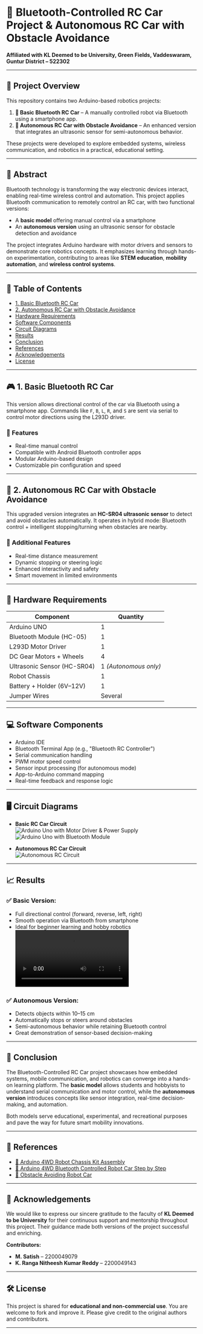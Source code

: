 # 🚗 Bluetooth-Controlled RC Car Project & Autonomous RC Car with Obstacle Avoidance

**Affiliated with KL Deemed to be University, Green Fields, Vaddeswaram, Guntur District – 522302**

---

## 📌 Project Overview

This repository contains two Arduino-based robotics projects:

1. **🔧 Basic Bluetooth RC Car** – A manually controlled robot via Bluetooth using a smartphone app.
2. **🤖 Autonomous RC Car with Obstacle Avoidance** – An enhanced version that integrates an ultrasonic sensor for semi-autonomous behavior.

These projects were developed to explore embedded systems, wireless communication, and robotics in a practical, educational setting.

---

## 📄 Abstract

Bluetooth technology is transforming the way electronic devices interact, enabling real-time wireless control and automation. This project applies Bluetooth communication to remotely control an RC car, with two functional versions:

- A **basic model** offering manual control via a smartphone
- An **autonomous version** using an ultrasonic sensor for obstacle detection and avoidance

The project integrates Arduino hardware with motor drivers and sensors to demonstrate core robotics concepts. It emphasizes learning through hands-on experimentation, contributing to areas like **STEM education**, **mobility automation**, and **wireless control systems**.

---

## 🧾 Table of Contents

- [1. Basic Bluetooth RC Car](#1-basic-bluetooth-rc-car)
- [2. Autonomous RC Car with Obstacle Avoidance](#2-autonomous-rc-car-with-obstacle-avoidance)
- [Hardware Requirements](#hardware-requirements)
- [Software Components](#software-components)
- [Circuit Diagrams](#circuit-diagrams)
- [Results](#results)
- [Conclusion](#conclusion)
- [References](#references)
- [Acknowledgements](#acknowledgements)
- [License](#license)

---

## 🎮 1. Basic Bluetooth RC Car

This version allows directional control of the car via Bluetooth using a smartphone app. Commands like `F`, `B`, `L`, `R`, and `S` are sent via serial to control motor directions using the L293D driver.

### 🔧 Features
- Real-time manual control
- Compatible with Android Bluetooth controller apps
- Modular Arduino-based design
- Customizable pin configuration and speed

---

## 🤖 2. Autonomous RC Car with Obstacle Avoidance

This upgraded version integrates an **HC-SR04 ultrasonic sensor** to detect and avoid obstacles automatically. It operates in hybrid mode: Bluetooth control + intelligent stopping/turning when obstacles are nearby.

### 🧠 Additional Features
- Real-time distance measurement
- Dynamic stopping or steering logic
- Enhanced interactivity and safety
- Smart movement in limited environments

---

## 🧰 Hardware Requirements

| Component                          | Quantity |
|-----------------------------------|----------|
| Arduino UNO                       | 1        |
| Bluetooth Module (HC-05)          | 1        |
| L293D Motor Driver                | 1        |
| DC Gear Motors + Wheels           | 4        |
| Ultrasonic Sensor (HC-SR04)       | 1 *(Autonomous only)* |
| Robot Chassis                     | 1        |
| Battery + Holder (6V–12V)         | 1        |
| Jumper Wires                      | Several  |

---

## 💻 Software Components

- Arduino IDE  
- Bluetooth Terminal App (e.g., "Bluetooth RC Controller")  
- Serial communication handling  
- PWM motor speed control  
- Sensor input processing (for autonomous mode)  
- App-to-Arduino command mapping  
- Real-time feedback and response logic

---

## 🖥️ Circuit Diagrams

- **Basic RC Car Circuit**  
![Arduino Uno with Motor Driver & Power Supply](https://github.com/Krnkreddy/Autonomous-RC-Car/blob/main/Images/RC%20Car/Screenshot%20(77).png)
![Arduino Uno with Bluetooth Module](https://github.com/Krnkreddy/Autonomous-RC-Car/blob/main/Images/RC%20Car/Screenshot%20(76).png)

- **Autonomous RC Car Circuit**  
  ![Autonomous RC Circuit](https://github.com/Krnkreddy/Autonomous-RC-Car/blob/main/Images/Obstacle%20Avoiding%20Robot%20Car/20230801_131330.jpg)

---

## 📈 Results

### ✅ Basic Version:
- Full directional control (forward, reverse, left, right)
- Smooth operation via Bluetooth from smartphone
- Ideal for beginner learning and hobby robotics
![RC Car Working](https://github.com/Krnkreddy/Autonomous-RC-Car/blob/main/Result/rc%20car.mp4)

### ✅ Autonomous Version:
- Detects objects within 10–15 cm
- Automatically stops or steers around obstacles
- Semi-autonomous behavior while retaining Bluetooth control
- Great demonstration of sensor-based decision-making

---

## 📘 Conclusion

The Bluetooth-Controlled RC Car project showcases how embedded systems, mobile communication, and robotics can converge into a hands-on learning platform. The **basic model** allows students and hobbyists to understand serial communication and motor control, while the **autonomous version** introduces concepts like sensor integration, real-time decision-making, and automation.

Both models serve educational, experimental, and recreational purposes and pave the way for future smart mobility innovations.

---

## 🎥 References

- [🔧 Arduino 4WD Robot Chassis Kit Assembly](https://youtu.be/fuEPApoblwo?si=Vs-afMRCmn8TI9B8)  
- [📱 Arduino 4WD Bluetooth Controlled Robot Car Step by Step](https://youtu.be/J4gonNap9EM?si=lVMiDdp0KJt1l1G6)  
- [🧠 Obstacle Avoiding Robot Car](https://youtu.be/J3WN_XWuR8g?si=uP3V66sG6Z71jA61)

---

## 🙏 Acknowledgements

We would like to express our sincere gratitude to the faculty of **KL Deemed to be University** for their continuous support and mentorship throughout this project. Their guidance made both versions of the project successful and enriching.

**Contributors:**
- **M. Satish** – 2200049079  
- **K. Ranga Nitheesh Kumar Reddy** – 2200049143  

---

## 🛠️ License

This project is shared for **educational and non-commercial use**. You are welcome to fork and improve it. Please give credit to the original authors and contributors.

---
